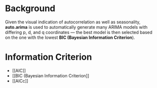 # Background
Given the visual indication of autocorrelation as well as seasonality, **auto.arima** is used to automatically generate many ARIMA models with differing p, d, and q coordinates — the best model is then selected based on the one with the lowest **BIC (Bayesian Information Criterion**).
# Information Criterion
* [[AIC]]
* [[BIC (Bayesian Information Criterion]]
* [[AICc]]
